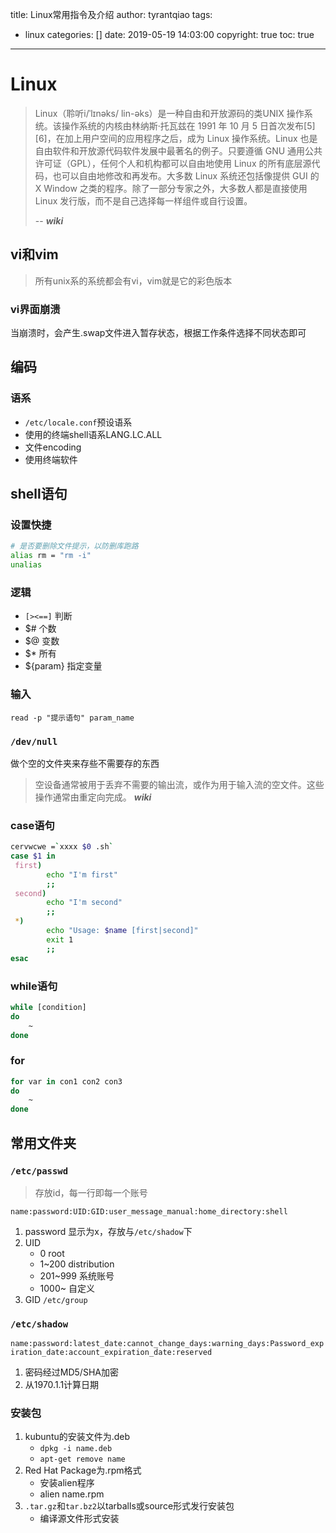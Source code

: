 title: Linux常用指令及介绍
author: tyrantqiao
tags:
- linux
categories: []
date: 2019-05-19 14:03:00
copyright: true
toc: true
---

# Linux

> Linux（聆听i/ˈlɪnəks/ lin-əks）是一种自由和开放源码的类UNIX 操作系统。该操作系统的内核由林纳斯·托瓦兹在 1991 年 10 月 5 日首次发布[5][6]，在加上用户空间的应用程序之后，成为 Linux 操作系统。Linux 也是自由软件和开放源代码软件发展中最著名的例子。只要遵循 GNU 通用公共许可证（GPL），任何个人和机构都可以自由地使用 Linux 的所有底层源代码，也可以自由地修改和再发布。大多数 Linux 系统还包括像提供 GUI 的 X Window 之类的程序。除了一部分专家之外，大多数人都是直接使用 Linux 发行版，而不是自己选择每一样组件或自行设置。  
>
> -- ***wiki***

## vi和vim

> 所有unix系的系统都会有vi，vim就是它的彩色版本

### vi界面崩溃

当崩溃时，会产生.swap文件进入暂存状态，根据工作条件选择不同状态即可

## 编码

### 语系

- `/etc/locale.conf`预设语系
- 使用的终端shell语系LANG.LC.ALL
- 文件encoding
- 使用终端软件

## shell语句

### 设置快捷

```bash
# 是否要删除文件提示，以防删库跑路
alias rm = "rm -i"
unalias
```

### 逻辑

- `[><==]` 判断
- $# 个数
- $@ 变数
- $* 所有
- ${param} 指定变量

### 输入

`read -p "提示语句" param_name`

### `/dev/null`

做个空的文件夹来存些不需要存的东西

> 空设备通常被用于丢弃不需要的输出流，或作为用于输入流的空文件。这些操作通常由重定向完成。
> ***wiki***

### case语句

```bash
cervwcwe =`xxxx $0 .sh`
case $1 in
 first)
        echo "I'm first"
        ;;
 second)
        echo "I'm second"
        ;;
 *)
        echo "Usage: $name [first|second]"
        exit 1
        ;;
esac
```

### while语句

```bash
while [condition]
do
    ~
done
```

### for

```bash
for var in con1 con2 con3
do
    ~
done
```

## 常用文件夹

### `/etc/passwd`

> 存放id，每一行即每一个账号

`name:password:UID:GID:user_message_manual:home_directory:shell`

1. password 显示为x，存放与`/etc/shadow`下
2. UID
    - 0 root
    - 1~200 distribution
    - 201~999 系统账号
    - 1000~ 自定义
3. GID `/etc/group`

### `/etc/shadow`

`name:password:latest_date:cannot_change_days:warning_days:Password_expiration_date:account_expiration_date:reserved`

1. 密码经过MD5/SHA加密
2. 从1970.1.1计算日期

### 安装包

1. kubuntu的安装文件为.deb
    - `dpkg -i name.deb`
    - `apt-get remove name`
2. Red Hat Package为.rpm格式
    - 安装alien程序
    - alien name.rpm
3. `.tar.gz`和`tar.bz2`以tarballs或source形式发行安装包
    - 编译源文件形式安装
